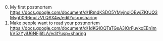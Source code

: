 0. My first postmortem
https://docs.google.com/document/d/1RmdKSDO5YMyjnolOBwjZKtUQ3Mvg00R6muIzVLQSX4w/edit?usp=sharing
1. Make people want to read your postmortem
https://docs.google.com/document/d/1dKGIOQTaTGsA3IOrFuvkoEEn1mkV5zYyiU6NFjIifLA/edit?usp=sharing
